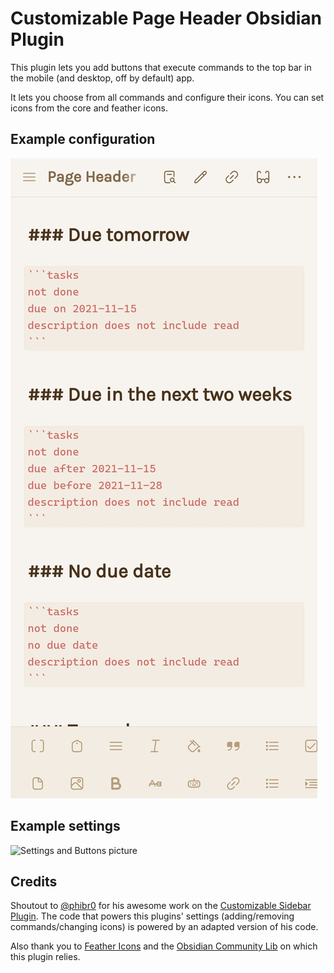 # Customizable Page Header Obsidian Plugin

This plugin lets you add buttons that execute commands to the top bar in the mobile (and desktop, off by default) app.

It lets you choose from all commands and configure their icons. You can set icons from the core and feather icons.
## Example configuration

![Example configuration](https://raw.githubusercontent.com/kometenstaub/customizable-page-header-buttons/main/resources/customizable-page-header.jpg)

## Example settings

![Settings and Buttons picture](https://raw.githubusercontent.com/kometenstaub/top-bar-buttons/main/resources/top-bar-settings-and-buttons.png)

## Credits

Shoutout to [@phibr0](https://github.com/phibr0) for his awesome work on the [Customizable Sidebar Plugin](https://github.com/phibr0/obsidian-customizable-sidebar). The code that powers this plugins' settings (adding/removing commands/changing icons) is powered by an adapted version of his code.

Also thank you to [Feather Icons](https://github.com/feathericons/feather#quick-start) and the [Obsidian Community Lib](https://github.com/obsidian-community/obsidian-community-lib) on which this plugin relies.